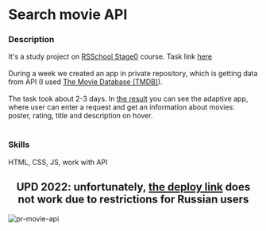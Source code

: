# Search movie API

### Description
It's a study project on [RSSchool Stage0](https://rs.school/js-stage0/) course. Task link [here](https://github.com/rolling-scopes-school/tasks/blob/master/tasks/js30%23/js30-6.md)<br>
<br>During a week we created an app in private repository, which is getting data from API (I used [The Movie Database (TMDB)](https://www.themoviedb.org/documentation/api)).<br><br>
The task took about 2-3 days. In [the result](https://pesukarhutg.github.io/movie-api/) you can see the adaptive app, where user can enter a request and get an information about movies: poster, rating, title and description on hover.<br><br>

### Skills
HTML, CSS, JS, work with API

<h2 align="center">UPD 2022: unfortunately, <a href="https://pesukarhutg.github.io/movie-api/" target="_blank">the deploy link</a> does not work due to restrictions for Russian users</h2>

![pr-movie-api](https://user-images.githubusercontent.com/39487464/153474354-6c73e920-b2b9-4e44-992c-89c921e94c50.JPG)


